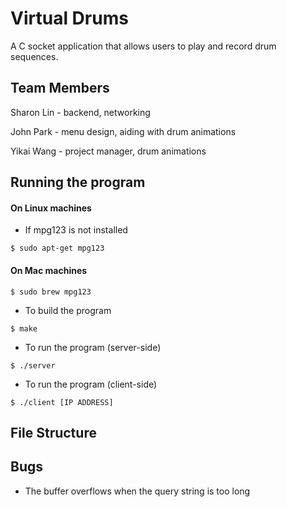 # Virtual Drums
 
A C socket application that allows users to play and record drum sequences. 
 
## Team Members   
Sharon Lin - backend, networking

John Park - menu design, aiding with drum animations

Yikai Wang - project manager, drum animations

## Running the program

#### On Linux machines 

- If mpg123 is not installed
```
$ sudo apt-get mpg123
```
#### On Mac machines
```
$ sudo brew mpg123
```

- To build the program
```
$ make
```

- To run the program (server-side)
```
$ ./server
```

- To run the program (client-side)
```
$ ./client [IP ADDRESS]
```

## File Structure

## Bugs
- The buffer overflows when the query string is too long
